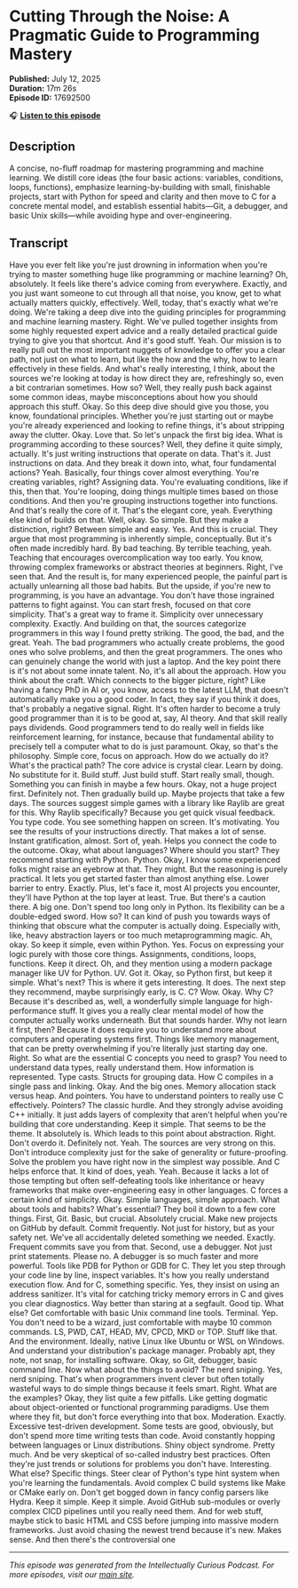 # Cutting Through the Noise: A Pragmatic Guide to Programming Mastery

**Published:** July 12, 2025  
**Duration:** 17m 26s  
**Episode ID:** 17692500

🎧 **[Listen to this episode](https://intellectuallycurious.buzzsprout.com/2529712/episodes/17692500-cutting-through-the-noise-a-pragmatic-guide-to-programming-mastery)**

## Description

A concise, no-fluff roadmap for mastering programming and machine learning. We distill core ideas (the four basic actions: variables, conditions, loops, functions), emphasize learning-by-building with small, finishable projects, start with Python for speed and clarity and then move to C for a concrete mental model, and establish essential habits—Git, a debugger, and basic Unix skills—while avoiding hype and over-engineering.

## Transcript

Have you ever felt like you're just drowning in information when you're trying to master something huge like programming or machine learning? Oh, absolutely. It feels like there's advice coming from everywhere. Exactly, and you just want someone to cut through all that noise, you know, get to what actually matters quickly, effectively. Well, today, that's exactly what we're doing. We're taking a deep dive into the guiding principles for programming and machine learning mastery. Right. We've pulled together insights from some highly requested expert advice and a really detailed practical guide trying to give you that shortcut. And it's good stuff. Yeah. Our mission is to really pull out the most important nuggets of knowledge to offer you a clear path, not just on what to learn, but like the how and the why, how to learn effectively in these fields. And what's really interesting, I think, about the sources we're looking at today is how direct they are, refreshingly so, even a bit contrarian sometimes. How so? Well, they really push back against some common ideas, maybe misconceptions about how you should approach this stuff. Okay. So this deep dive should give you those, you know, foundational principles. Whether you're just starting out or maybe you're already experienced and looking to refine things, it's about stripping away the clutter. Okay. Love that. So let's unpack the first big idea. What is programming according to these sources? Well, they define it quite simply, actually. It's just writing instructions that operate on data. That's it. Just instructions on data. And they break it down into, what, four fundamental actions? Yeah. Basically, four things cover almost everything. You're creating variables, right? Assigning data. You're evaluating conditions, like if this, then that. You're looping, doing things multiple times based on those conditions. And then you're grouping instructions together into functions. And that's really the core of it. That's the elegant core, yeah. Everything else kind of builds on that. Well, okay. So simple. But they make a distinction, right? Between simple and easy. Yes. And this is crucial. They argue that most programming is inherently simple, conceptually. But it's often made incredibly hard. By bad teaching. By terrible teaching, yeah. Teaching that encourages overcomplication way too early. You know, throwing complex frameworks or abstract theories at beginners. Right, I've seen that. And the result is, for many experienced people, the painful part is actually unlearning all those bad habits. But the upside, if you're new to programming, is you have an advantage. You don't have those ingrained patterns to fight against. You can start fresh, focused on that core simplicity. That's a great way to frame it. Simplicity over unnecessary complexity. Exactly. And building on that, the sources categorize programmers in this way I found pretty striking. The good, the bad, and the great. Yeah. The bad programmers who actually create problems, the good ones who solve problems, and then the great programmers. The ones who can genuinely change the world with just a laptop. And the key point there is it's not about some innate talent. No, it's all about the approach. How you think about the craft. Which connects to the bigger picture, right? Like having a fancy PhD in AI or, you know, access to the latest LLM, that doesn't automatically make you a good coder. In fact, they say if you think it does, that's probably a negative signal. Right. It's often harder to become a truly good programmer than it is to be good at, say, AI theory. And that skill really pays dividends. Good programmers tend to do really well in fields like reinforcement learning, for instance, because that fundamental ability to precisely tell a computer what to do is just paramount. Okay, so that's the philosophy. Simple core, focus on approach. How do we actually do it? What's the practical path? The core advice is crystal clear. Learn by doing. No substitute for it. Build stuff. Just build stuff. Start really small, though. Something you can finish in maybe a few hours. Okay, not a huge project first. Definitely not. Then gradually build up. Maybe projects that take a few days. The sources suggest simple games with a library like Raylib are great for this. Why Raylib specifically? Because you get quick visual feedback. You type code. You see something happen on screen. It's motivating. You see the results of your instructions directly. That makes a lot of sense. Instant gratification, almost. Sort of, yeah. Helps you connect the code to the outcome. Okay, what about languages? Where should you start? They recommend starting with Python. Python. Okay, I know some experienced folks might raise an eyebrow at that. They might. But the reasoning is purely practical. It lets you get started faster than almost anything else. Lower barrier to entry. Exactly. Plus, let's face it, most AI projects you encounter, they'll have Python at the top layer at least. True. But there's a caution there. A big one. Don't spend too long only in Python. Its flexibility can be a double-edged sword. How so? It can kind of push you towards ways of thinking that obscure what the computer is actually doing. Especially with, like, heavy abstraction layers or too much metaprogramming magic. Ah, okay. So keep it simple, even within Python. Yes. Focus on expressing your logic purely with those core things. Assignments, conditions, loops, functions. Keep it direct. Oh, and they mention using a modern package manager like UV for Python. UV. Got it. Okay, so Python first, but keep it simple. What's next? This is where it gets interesting. It does. The next step they recommend, maybe surprisingly early, is C. C? Wow. Okay. Why C? Because it's described as, well, a wonderfully simple language for high-performance stuff. It gives you a really clear mental model of how the computer actually works underneath. But that sounds harder. Why not learn it first, then? Because it does require you to understand more about computers and operating systems first. Things like memory management, that can be pretty overwhelming if you're literally just starting day one. Right. So what are the essential C concepts you need to grasp? You need to understand data types, really understand them. How information is represented. Type casts. Structs for grouping data. How C compiles in a single pass and linking. Okay. And the big ones. Memory allocation stack versus heap. And pointers. You have to understand pointers to really use C effectively. Pointers? The classic hurdle. And they strongly advise avoiding C++ initially. It just adds layers of complexity that aren't helpful when you're building that core understanding. Keep it simple. That seems to be the theme. It absolutely is. Which leads to this point about abstraction. Right. Don't overdo it. Definitely not. Yeah. The sources are very strong on this. Don't introduce complexity just for the sake of generality or future-proofing. Solve the problem you have right now in the simplest way possible. And C helps enforce that. It kind of does, yeah. Yeah. Because it lacks a lot of those tempting but often self-defeating tools like inheritance or heavy frameworks that make over-engineering easy in other languages. C forces a certain kind of simplicity. Okay. Simple languages, simple approach. What about tools and habits? What's essential? They boil it down to a few core things. First, Git. Basic, but crucial. Absolutely crucial. Make new projects on GitHub by default. Commit frequently. Not just for history, but as your safety net. We've all accidentally deleted something we needed. Exactly. Frequent commits save you from that. Second, use a debugger. Not just print statements. Please no. A debugger is so much faster and more powerful. Tools like PDB for Python or GDB for C. They let you step through your code line by line, inspect variables. It's how you really understand execution flow. And for C, something specific. Yes, they insist on using an address sanitizer. It's vital for catching tricky memory errors in C and gives you clear diagnostics. Way better than staring at a segfault. Good tip. What else? Get comfortable with basic Unix command line tools. Terminal. Yep. You don't need to be a wizard, just comfortable with maybe 10 common commands. LS, PWD, CAT, HEAD, MV, CPCD, MKD or TOP. Stuff like that. And the environment. Ideally, native Linux like Ubuntu or WSL on Windows. And understand your distribution's package manager. Probably apt, they note, not snap, for installing software. Okay, so Git, debugger, basic command line. Now what about the things to avoid? The nerd sniping. Yes, nerd sniping. That's when programmers invent clever but often totally wasteful ways to do simple things because it feels smart. Right. What are the examples? Okay, they list quite a few pitfalls. Like getting dogmatic about object-oriented or functional programming paradigms. Use them where they fit, but don't force everything into that box. Moderation. Exactly. Excessive test-driven development. Some tests are good, obviously, but don't spend more time writing tests than code. Avoid constantly hopping between languages or Linux distributions. Shiny object syndrome. Pretty much. And be very skeptical of so-called industry best practices. Often they're just trends or solutions for problems you don't have. Interesting. What else? Specific things. Steer clear of Python's type hint system when you're learning the fundamentals. Avoid complex C build systems like Make or CMake early on. Don't get bogged down in fancy config parsers like Hydra. Keep it simple. Keep it simple. Avoid GitHub sub-modules or overly complex CICD pipelines until you really need them. And for web stuff, maybe stick to basic HTML and CSS before jumping into massive modern frameworks. Just avoid chasing the newest trend because it's new. Makes sense. And then there's the controversial one

---
*This episode was generated from the Intellectually Curious Podcast. For more episodes, visit our [main site](https://intellectuallycurious.buzzsprout.com).*
